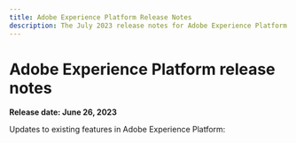 ```yaml
---
title: Adobe Experience Platform Release Notes
description: The July 2023 release notes for Adobe Experience Platform.
---
```

# Adobe Experience Platform release notes 

**Release date: June 26, 2023**

Updates to existing features in Adobe Experience Platform:

